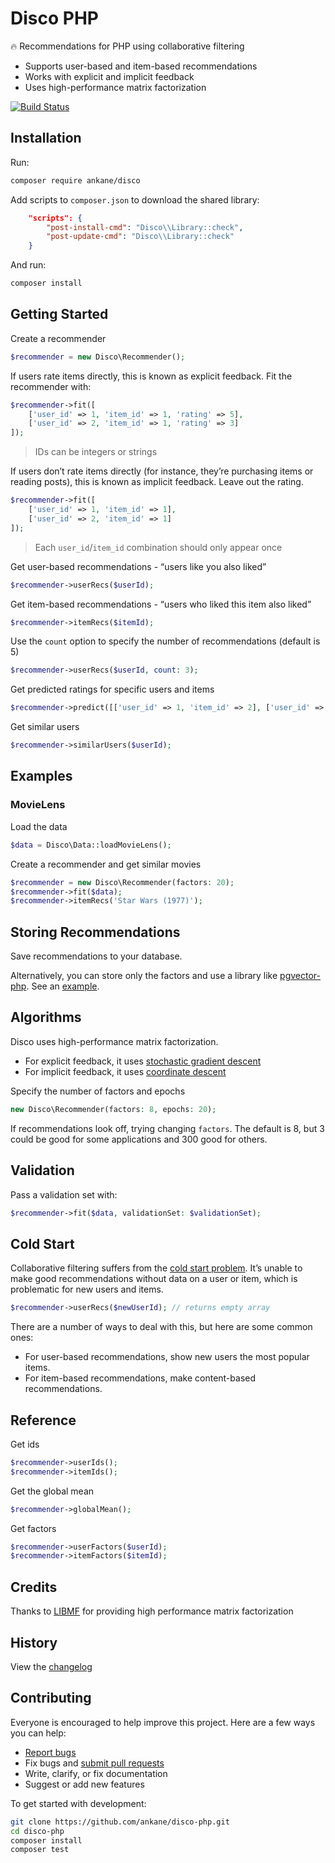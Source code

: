 # Disco PHP

:fire: Recommendations for PHP using collaborative filtering

- Supports user-based and item-based recommendations
- Works with explicit and implicit feedback
- Uses high-performance matrix factorization

[![Build Status](https://github.com/ankane/disco-php/actions/workflows/build.yml/badge.svg)](https://github.com/ankane/disco-php/actions)

## Installation

Run:

```sh
composer require ankane/disco
```

Add scripts to `composer.json` to download the shared library:

```json
    "scripts": {
        "post-install-cmd": "Disco\\Library::check",
        "post-update-cmd": "Disco\\Library::check"
    }
```

And run:

```sh
composer install
```

## Getting Started

Create a recommender

```php
$recommender = new Disco\Recommender();
```

If users rate items directly, this is known as explicit feedback. Fit the recommender with:

```php
$recommender->fit([
    ['user_id' => 1, 'item_id' => 1, 'rating' => 5],
    ['user_id' => 2, 'item_id' => 1, 'rating' => 3]
]);
```

> IDs can be integers or strings

If users don’t rate items directly (for instance, they’re purchasing items or reading posts), this is known as implicit feedback. Leave out the rating.

```php
$recommender->fit([
    ['user_id' => 1, 'item_id' => 1],
    ['user_id' => 2, 'item_id' => 1]
]);
```

> Each `user_id`/`item_id` combination should only appear once

Get user-based recommendations - “users like you also liked”

```php
$recommender->userRecs($userId);
```

Get item-based recommendations - “users who liked this item also liked”

```php
$recommender->itemRecs($itemId);
```

Use the `count` option to specify the number of recommendations (default is 5)

```php
$recommender->userRecs($userId, count: 3);
```

Get predicted ratings for specific users and items

```php
$recommender->predict([['user_id' => 1, 'item_id' => 2], ['user_id' => 2, 'item_id' => 4]]);
```

Get similar users

```php
$recommender->similarUsers($userId);
```

## Examples

### MovieLens

Load the data

```php
$data = Disco\Data::loadMovieLens();
```

Create a recommender and get similar movies

```php
$recommender = new Disco\Recommender(factors: 20);
$recommender->fit($data);
$recommender->itemRecs('Star Wars (1977)');
```

## Storing Recommendations

Save recommendations to your database.

Alternatively, you can store only the factors and use a library like [pgvector-php](https://github.com/pgvector/pgvector-php). See an [example](https://github.com/pgvector/pgvector-php/blob/master/examples/disco/example.php).

## Algorithms

Disco uses high-performance matrix factorization.

- For explicit feedback, it uses [stochastic gradient descent](https://www.csie.ntu.edu.tw/~cjlin/papers/libmf/libmf_journal.pdf)
- For implicit feedback, it uses [coordinate descent](https://www.csie.ntu.edu.tw/~cjlin/papers/one-class-mf/biased-mf-sdm-with-supp.pdf)

Specify the number of factors and epochs

```php
new Disco\Recommender(factors: 8, epochs: 20);
```

If recommendations look off, trying changing `factors`. The default is 8, but 3 could be good for some applications and 300 good for others.

## Validation

Pass a validation set with:

```php
$recommender->fit($data, validationSet: $validationSet);
```

## Cold Start

Collaborative filtering suffers from the [cold start problem](https://en.wikipedia.org/wiki/Cold_start_(recommender_systems)). It’s unable to make good recommendations without data on a user or item, which is problematic for new users and items.

```php
$recommender->userRecs($newUserId); // returns empty array
```

There are a number of ways to deal with this, but here are some common ones:

- For user-based recommendations, show new users the most popular items.
- For item-based recommendations, make content-based recommendations.

## Reference

Get ids

```php
$recommender->userIds();
$recommender->itemIds();
```

Get the global mean

```php
$recommender->globalMean();
```

Get factors

```php
$recommender->userFactors($userId);
$recommender->itemFactors($itemId);
```

## Credits

Thanks to [LIBMF](https://github.com/cjlin1/libmf) for providing high performance matrix factorization

## History

View the [changelog](https://github.com/ankane/disco-php/blob/master/CHANGELOG.md)

## Contributing

Everyone is encouraged to help improve this project. Here are a few ways you can help:

- [Report bugs](https://github.com/ankane/disco-php/issues)
- Fix bugs and [submit pull requests](https://github.com/ankane/disco-php/pulls)
- Write, clarify, or fix documentation
- Suggest or add new features

To get started with development:

```sh
git clone https://github.com/ankane/disco-php.git
cd disco-php
composer install
composer test
```
